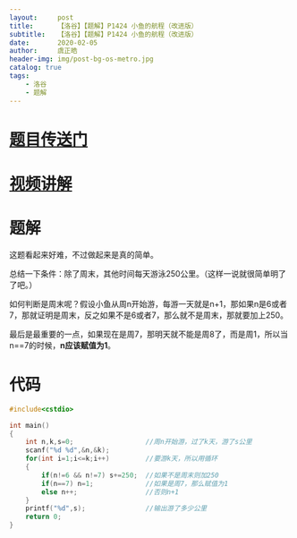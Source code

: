 ```yaml
---
layout:     post
title:      【洛谷】【题解】P1424 小鱼的航程（改进版）
subtitle:   【洛谷】【题解】P1424 小鱼的航程（改进版）
date:       2020-02-05
author:     虞正皓
header-img: img/post-bg-os-metro.jpg
catalog: true
tags:
    - 洛谷
    - 题解
---
```

# [题目传送门](https://www.luogu.com.cn/problem/P1424)
# [视频讲解](https://streamja.com/PewX)
# 题解
这题看起来好难，不过做起来是真的简单。

总结一下条件：除了周末，其他时间每天游泳250公里。（这样一说就很简单明了了吧。）

如何判断是周末呢？假设小鱼从周n开始游，每游一天就是n+1，那如果n是6或者7，那就证明是周末，反之如果不是6或者7，那么就不是周末，那就要加上250。

最后是最重要的一点，如果现在是周7，那明天就不能是周8了，而是周1，所以当n==7的时候，**n应该赋值为1**。

# 代码
```cpp
#include<cstdio>

int main()
{
    int n,k,s=0;                  //周n开始游，过了k天，游了s公里
    scanf("%d %d",&n,&k);
    for(int i=1;i<=k;i++)         //要游k天，所以用循环
    {
        if(n!=6 && n!=7) s+=250;  //如果不是周末则加250
        if(n==7) n=1;             //如果是周7，那么赋值为1
        else n++;                 //否则n+1
    }
    printf("%d",s);				  //输出游了多少公里
    return 0;
}
```
